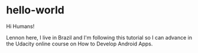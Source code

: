 # hello-world

Hi Humans!

Lennon here, I live in Brazil and I'm following this tutorial so I can advance in the Udacity online course on How to Develop Android Apps.

